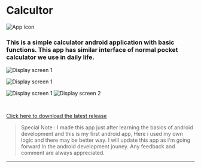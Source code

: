 # Calcultor
![App icon](https://github.com/im-arjun/Calculator/blob/master/Images/app_icon.png "App icon")
### This is a simple calculator android application with basic functions. This app has similar interface of normal pocket calculator we use in daily life.

![Display screen 1](https://github.com/im-arjun/Calculator/blob/master/Images/Screen2.png "Screenshot 1")

![Display screen 1](https://github.com/im-arjun/Calculator/blob/master/Images/Screen1.png "Screenshot 1")

![Display screen 1](https://github.com/im-arjun/Calculator/blob/master/Images/ScreenOLD1.png "Screenshot 1")
![Display screen 2](https://github.com/im-arjun/Calculator/blob/master/Images/ScreenOLD2.png "Screenshot 2")

<pre>

</pre>

[Click here to download the latest release](https://github.com/im-arjun/Calculator/releases)


>Special Note : I made this app just after learning the basics of android development and this is my first android app, Here i used my own logic and there may be better way. I will update this app as i'm going forward in the android development jouney. Any feedback and comment are always appreciated.
---
